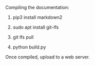 Compiling the documentation:

1. pip3 install markdown2

2. sudo apt install git-lfs

3. git lfs pull

4. python build.py

Once compiled, upload to a web server.
